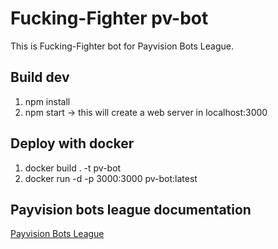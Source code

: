 # Fucking-Fighter pv-bot

This is Fucking-Fighter bot for Payvision Bots League.

## Build dev

1. npm install
2. npm start -> this will create a web server in localhost:3000

## Deploy with docker
1. docker build . -t pv-bot
2. docker run -d -p 3000:3000 pv-bot:latest

## Payvision bots league documentation
[Payvision Bots League](https://toqueteos.github.io/picasion/#/mode_duel)